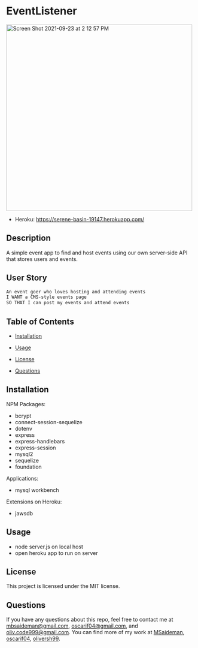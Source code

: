 # EventListener

<img width="497" alt="Screen Shot 2021-09-23 at 2 12 57 PM" src="https://user-images.githubusercontent.com/82477037/134577201-f80c31e0-e933-4edd-996c-ff9a88742a06.png">

- Heroku: https://serene-basin-19147.herokuapp.com/

## Description

A simple event app to find and host events using our own server-side API that stores users and events.

## User Story

```md
An event goer who loves hosting and attending events
I WANT a CMS-style events page
SO THAT I can post my events and attend events
```

## Table of Contents

- [Installation](#dependencies)

- [Usage](#usage)

- [License](#license)

- [Questions](#questions)

## Installation

NPM Packages:

- bcrypt
- connect-session-sequelize
- dotenv
- express
- express-handlebars
- express-session
- mysql2
- sequelize
- foundation

Applications:

- mysql workbench

Extensions on Heroku:

- jawsdb

## Usage

- node server.js on local host
- open heroku app to run on server

## License

This project is licensed under the MIT license.

## Questions

If you have any questions about this repo, feel free to contact me at mbsaideman@gmail.com, oscarif04@gmail.com, and oliv.code999@gmail.com. You can find more of my work at [MSaideman](github.com/Msaideman), [oscarif04](github.com/oscarif04), [oliversh99](github.com/oliversh99).

